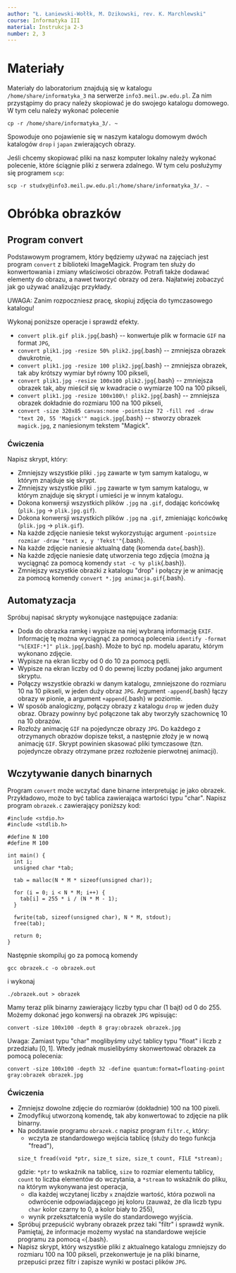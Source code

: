 ```yaml
---
author: "Ł. Łaniewski-Wołłk, M. Dzikowski, rev. K. Marchlewski"
course: Informatyka III
material: Instrukcja 2-3
number: 2, 3
---
```


# Materiały

Materiały do laboratorium znajdują się w katalogu `/home/share/informatyka_3` na serwerze `info3.meil.pw.edu.pl`.
Za nim przystąpimy do pracy należy skopiować je do swojego katalogu domowego.
W tym celu należy wykonać polecenie
```{.bash}
cp -r /home/share/informatyka_3/. ~
```
Spowoduje ono pojawienie się w naszym katalogu domowym dwóch katalogów `drop` i `japan` zwierających obrazy.

Jeśli chcemy skopiować pliki na nasz komputer lokalny należy wykonać polecenie, które ściągnie pliki z serwera zdalnego.
W tym celu posłużymy się programem `scp`:
```{.bash}
scp -r studxy@info3.meil.pw.edu.pl:/home/share/informatyka_3/. ~
```

# Obróbka obrazków

## Program convert

Podstawowym programem, który będziemy używać na zajęciach jest program `convert` z biblioteki ImageMagick.
Program ten służy do konwertowania i zmiany właściwości obrazów.
Potrafi także dodawać elementy do obrazu, a nawet tworzyć obrazy od zera.
Najłatwiej zobaczyć jak go używać analizując przykłady.

UWAGA: Zanim rozpoczniesz pracę, skopiuj zdjęcia do tymczasowego katalogu!

Wykonaj poniższe operacje i sprawdź efekty.

- `convert plik.gif plik.jpg`{.bash} -- konwertuje plik w formacie `GIF` na format `JPG`,
- `convert plik1.jpg -resize 50% plik2.jpg`{.bash} -- zmniejsza obrazek dwukrotnie,
- `convert plik1.jpg -resize 100 plik2.jpg`{.bash} -- zmniejsza obrazek, tak aby krótszy wymiar był równy 100 pikseli,
- `convert plik1.jpg -resize 100x100 plik2.jpg`{.bash} -- zmniejsza obrazek tak, aby mieścił się w kwadracie o wymiarze 100 na 100 pikseli,
- `convert plik1.jpg -resize 100x100\! plik2.jpg`{.bash} -- zmniejsza obrazek dokładnie do rozmiaru 100 na 100 pikseli,
- `convert -size 320x85 canvas:none -pointsize 72 -fill red -draw "text 20, 55 'Magick'" magick.jpg`{.bash} -- stworzy obrazek `magick.jpg`, z naniesionym tekstem "Magick".

### Ćwiczenia

Napisz skrypt, który:

- Zmniejszy wszystkie pliki `.jpg` zawarte w tym samym katalogu, w którym znajduje się skrypt.
- Zmniejszy wszystkie pliki `.jpg` zawarte w tym samym katalogu, w którym znajduje się skrypt i umieści je w innym katalogu.
- Dokona konwersji wszystkich plików `.jpg` na `.gif`, dodając końcówkę (`plik.jpg` -> `plik.jpg.gif`).
- Dokona konwersji wszystkich plików `.jpg` na `.gif`, zmieniając końcówkę (`plik.jpg` -> `plik.gif`).
- Na każde zdjęcie naniesie tekst wykorzystując argument `-pointsize rozmiar -draw "text x, y 'Tekst'"`{.bash}.
- Na każde zdjęcie naniesie aktualną datę (komenda `date`{.bash}).
- Na każde zdjęcie naniesie datę utworzenia tego zdjęcia (można ją wyciągnąć za pomocą komendy `stat -c %y plik`{.bash}).
- Zmniejszy wszystkie obrazki z katalogu "drop" i połączy je w animację za pomocą komendy `convert *.jpg animacja.gif`{.bash}.

## Automatyzacja

Spróbuj napisać skrypty wykonujące następujące zadania:

- Doda do obrazka ramkę i wypisze na niej wybraną informację `EXIF`.
Informację tę można wyciągnąć za pomocą polecenia `identify -format "%[EXIF:*]" plik.jpg`{.bash}.
Może to być np. modelu aparatu, którym wykonano zdjęcie.
- Wypisze na ekran liczby od 0 do 10 za pomocą pętli.
- Wypisze na ekran liczby od 0 do pewnej liczby podanej jako argument skryptu.
- Połączy wszystkie obrazki w danym katalogu, zmniejszone do rozmiaru 10 na 10 pikseli, w jeden duży obraz `JPG`.
Argument `-append`{.bash} łączy obrazy w pionie, a argument `+append`{.bash} w poziomie.
- W sposób analogiczny, połączy obrazy z katalogu `drop` w jeden duży obraz.
Obrazy powinny być połączone tak aby tworzyły szachownicę 10 na 10 obrazów.
- Rozłoży animację `GIF` na pojedyncze obrazy `JPG`. Do każdego z otrzymanych obrazów dopisze tekst, a następnie złoży je w nową animację `GIF`.
Skrypt powinien skasować pliki tymczasowe (tzn. pojedyncze obrazy otrzymane przez rozłożenie pierwotnej animacji).

## Wczytywanie danych binarnych

Program `convert` może wczytać dane binarne interpretując je jako obrazek.
Przykładowo, może to być tablica zawierająca wartości typu "char".
Napisz program `obrazek.c` zawierający poniższy kod:
```{.C}
#include <stdio.h>
#include <stdlib.h>

#define N 100
#define M 100

int main() {
  int i;
  unsigned char *tab;
  
  tab = malloc(N * M * sizeof(unsigned char));
  
  for (i = 0; i < N * M; i++) {
    tab[i] = 255 * i / (N * M - 1);
  }

  fwrite(tab, sizeof(unsigned char), N * M, stdout);
  free(tab);

  return 0;
}
```

Następnie skompiluj go za pomocą komendy
```{.bash}
gcc obrazek.c -o obrazek.out
```
i wykonaj
```{.bash}
./obrazek.out > obrazek
```
Mamy teraz plik binarny zawierający liczby typu char (1 bajt) od 0 do 255.
Możemy dokonać jego konwersji na obrazek `JPG` wpisując:
```{.bash}
convert -size 100x100 -depth 8 gray:obrazek obrazek.jpg
```
Uwaga: Zamiast typu "char" moglibyśmy użyć tablicy typu "float" i liczb z przedziału $[0, 1]$.
Wtedy jednak musielibyśmy skonwertować obrazek za pomocą polecenia:
```{.bash}
convert -size 100x100 -depth 32 -define quantum:format=floating-point gray:obrazek obrazek.jpg
```

### Ćwiczenia

- Zmniejsz dowolne zdjęcie do rozmiarów (dokładnie) 100 na 100 pixeli.
- Zmodyfikuj utworzoną komendę, tak aby konwertować to zdjęcie na plik binarny.
- Na podstawie programu `obrazek.c` napisz program `filtr.c`, który:
    - wczyta ze standardowego wejścia tablicę (służy do tego funkcja "fread"),
    ```{.C}
    size_t fread(void *ptr, size_t size, size_t count, FILE *stream);
    ```
    gdzie: `*ptr` to wskaźnik na tablicę, `size` to rozmiar elementu tablicy, `count` to liczba elementów do wczytania, a `*stream` to wskaźnik do pliku, na którym wykonywana jest operacja,
    - dla każdej wczytanej liczby `x` znajdzie wartość, która pozwoli na odwrócenie odpowiadającego jej koloru (zauważ, że dla liczb typu `char` kolor czarny to 0, a kolor biały to 255),
    - wynik przekształcenia wyśle do standardowego wyjścia.
- Spróbuj przepuścić wybrany obrazek przez taki "filtr" i sprawdź wynik.
  Pamiętaj, że informacje możemy wysłać na standardowe wejście programu za pomocą `<`{.bash}. 
- Napisz skrypt, który wszystkie pliki z aktualnego katalogu zmniejszy do rozmiaru 100 na 100 pikseli, przekonwertuje je na pliki binarne, przepuści przez filtr i zapisze wyniki w postaci plików `JPG`.
